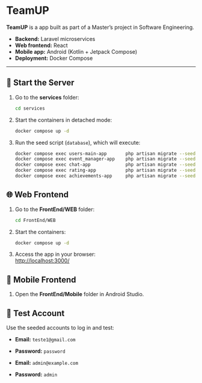 # TeamUP

**TeamUP** is a app built as part of a Master’s project in Software Engineering.

- **Backend:** Laravel microservices 
- **Web frontend:** React  
- **Mobile app:** Android (Kotlin + Jetpack Compose)  
- **Deployment:** Docker Compose

---

## 🚀 Start the Server

1. Go to the **services** folder:
   ```bash
   cd services
   ```
2. Start the containers in detached mode:
   ```bash
   docker compose up -d
   ```
3. Run the seed script (`database`), which will execute:
   ```bash
   docker compose exec users-main-app       php artisan migrate --seed
   docker compose exec event_manager-app    php artisan migrate --seed
   docker compose exec chat-app             php artisan migrate --seed
   docker compose exec rating-app           php artisan migrate --seed
   docker compose exec achievements-app     php artisan migrate --seed
   ```

## 🌐 Web Frontend

1. Go to the **FrontEnd/WEB** folder:
   ```bash
   cd FrontEnd/WEB
   ```
2. Start the containers:
   ```bash
   docker compose up -d
   ```

3. Access the app in your browser:  
   [http://localhost:3000/](http://localhost:3000/)

## 📱 Mobile Frontend

1. Open the **FrontEnd/Mobile** folder in Android Studio.

## 🧪 Test Account

Use the seeded accounts to log in and test:
- **Email:** `teste1@gmail.com`  
- **Password:** `password`

-  **Email:** `admin@example.com`  
- **Password:** `admin`
